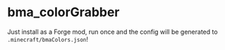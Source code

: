 # bma_colorGrabber

Just install as a Forge mod, run once and the config will be generated to `.minecraft/bmaColors.json`!
